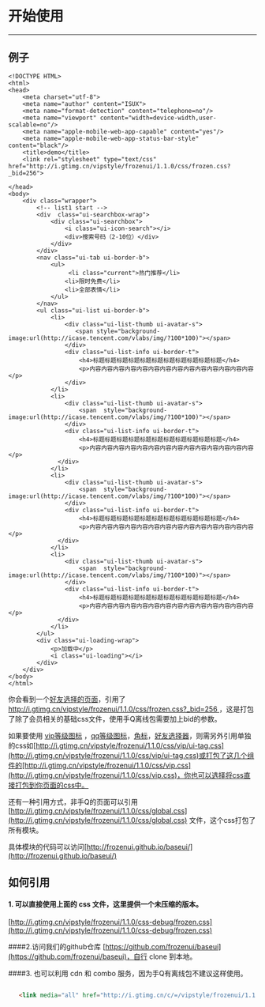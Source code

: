 # 开始使用

---

## 例子


<style>
.nico-iframe iframe{height: 400px;}
</style>

````iframe
<!DOCTYPE HTML>
<html>
<head>
	<meta charset="utf-8">
	<meta name="author" content="ISUX">
	<meta name="format-detection" content="telephone=no"/>
	<meta name="viewport" content="width=device-width,user-scalable=no"/>
	<meta name="apple-mobile-web-app-capable" content="yes"/>
	<meta name="apple-mobile-web-app-status-bar-style" content="black"/>
	<title>demo</title>
	<link rel="stylesheet" type="text/css" href="http://i.gtimg.cn/vipstyle/frozenui/1.1.0/css/frozen.css?_bid=256">
	
</head>
<body>
	<div class="wrapper">
		<!-- list1 start -->
		<div  class="ui-searchbox-wrap">
		    <div class="ui-searchbox">
		        <i class="ui-icon-search"></i>
		        <div>搜索号码（2-10位）</div>
		    </div>
		</div>
		<nav class="ui-tab ui-border-b">
		    <ul>
		         <li class="current">热门推荐</li>
		        <li>限时免费</li>
		        <li>全部表情</li>
		    </ul>
		</nav>
		<ul class="ui-list ui-border-b">  
		    <li>
		        <div class="ui-list-thumb ui-avatar-s">
		           <span style="background-image:url(http://icase.tencent.com/vlabs/img/?100*100)"></span>
		        </div>
		        <div class="ui-list-info ui-border-t">
		            <h4>标题标题标题标题标题标题标题标题标题标题标题</h4>
		            <p>内容内容内容内容内容内容内容内容内容内容内容内容内容内容</p>
		        </div>
		    </li>
		    <li>
		        <div class="ui-list-thumb ui-avatar-s">
		            <span  style="background-image:url(http://icase.tencent.com/vlabs/img/?100*100)"></span>
		        </div>
		        <div class="ui-list-info ui-border-t">
		            <h4>标题标题标题标题标题标题标题标题标题标题标题</h4>
		            <p>内容内容内容内容内容内容内容内容内容内容内容内容内容内容</p>
		      </div>
		    </li>
		    <li>
		        <div class="ui-list-thumb ui-avatar-s">
		            <span  style="background-image:url(http://icase.tencent.com/vlabs/img/?100*100)"></span>
		        </div>
		        <div class="ui-list-info ui-border-t">
		            <h4>标题标题标题标题标题标题标题标题标题标题标题</h4>
		            <p>内容内容内容内容内容内容内容内容内容内容内容内容内容内容</p>
		      </div>
		    </li>
		    <li>
		        <div class="ui-list-thumb ui-avatar-s">
		            <span  style="background-image:url(http://icase.tencent.com/vlabs/img/?100*100)"></span>
		        </div>
		        <div class="ui-list-info ui-border-t">
		            <h4>标题标题标题标题标题标题标题标题标题标题标题</h4>
		            <p>内容内容内容内容内容内容内容内容内容内容内容内容内容内容</p>
		      </div>
		    </li>
		</ul>
		<div class="ui-loading-wrap">
		    <p>加载中</p>
		    <i class="ui-loading"></i>
		</div>
	</div>
</body>
</html>
````

你会看到一个[好友选择的页面](http://frozenui.github.io/test/ui-select-user.html)，引用了[http://i.gtimg.cn/vipstyle/frozenui/1.1.0/css/frozen.css?_bid=256 
](http://i.gtimg.cn/vipstyle/frozenui/1.1.0/css/frozen.css?_bid=256 
)，这是打包了除了会员相关的基础css文件，使用手Q离线包需要加上bid的参数。


如果要使用 [vip等级图标](http://frozenui.github.io/baseui/ui-icon-viplevel) ，[qq等级图标](http://frozenui.github.io/baseui/ui-icon-qqlevel)，[角标](http://frozenui.github.io/baseui/ui-tag)，[好友选择器](http://frozenui.github.io/baseui/ui-select-user)，则需另外引用单独的css如[http://i.gtimg.cn/vipstyle/frozenui/1.1.0/css/vip/ui-tag.css](http://i.gtimg.cn/vipstyle/frozenui/1.1.0/css/vip/ui-tag.css)或打包了这几个组件的[http://i.gtimg.cn/vipstyle/frozenui/1.1.0/css/vip.css](http://i.gtimg.cn/vipstyle/frozenui/1.1.0/css/vip.css)，你也可以选择将css直接打包到你页面的css中。



还有一种引用方式，非手Q的页面可以引用[http://i.gtimg.cn/vipstyle/frozenui/1.1.0/css/global.css](http://i.gtimg.cn/vipstyle/frozenui/1.1.0/css/global.css) 文件，这个css打包了所有模块。

具体模块的代码可以访问[http://frozenui.github.io/baseui/](http://frozenui.github.io/baseui/)


## 如何引用


#### 1. 可以直接使用上面的 css 文件，这里提供一个未压缩的版本。

   [http://i.gtimg.cn/vipstyle/frozenui/1.1.0/css-debug/frozen.css](http://i.gtimg.cn/vipstyle/frozenui/1.1.0/css-debug/frozen.css)

####2.访问我们的github仓库
 [https://github.com/frozenui/baseui](https://github.com/frozenui/baseui)，自行 clone 到本地。


####3. 也可以利用 cdn 和 combo 服务，因为手Q有离线包不建议这样使用。

 ```html
 
    <link media="all" href="http://i.gtimg.cn/c/=/vipstyle/frozenui/1.1.0/css/basic/reset.css,/vipstyle/frozenui/1.1.0/css/basic/ui-notice.css" rel="stylesheet">
    
 ```



